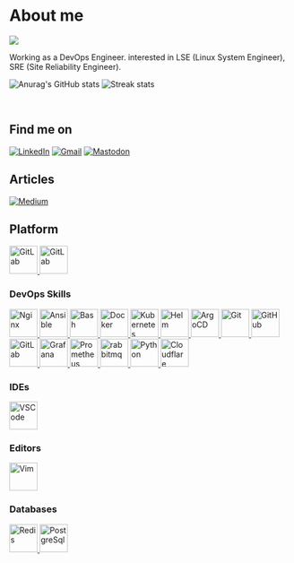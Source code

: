 # About me

![](https://komarev.com/ghpvc/?username=alimehr75)

Working as a DevOps Engineer.
interested in LSE (Linux System Engineer), SRE (Site Reliability Engineer).

<!-- ![Stats](https://github-readme-stats.vercel.app/api?username=alimehr75&include_all_commits=true&theme=merko) -->
<!--   <img src="https://github-readme-stats.vercel.app/api?username=alimehr75&show_icons=true&theme=dark"/> -->
  ![Anurag's GitHub stats](https://github-readme-stats-git-masterrstaa-rickstaa.vercel.app/api?username=AliMehraji&theme=cobalt2&show_icons=true&card_width=495px)
  ![Streak stats](https://github-readme-streak-stats.herokuapp.com/?user=AliMehraji&show_icons=true&theme=tokyonight) 

</br>

## Find me on

[![LinkedIn](https://img.shields.io/badge/Linkedin-%230077B5.svg?logo=linkedin&logoColor=white)](https://www.linkedin.com/in/ali-mehraji)
[![Gmail](https://img.shields.io/badge/Gmail-D14836?logo=gmail&logoColor=white)](mailto:a.mehraji75@gmail.com)
[![Mastodon](https://img.shields.io/badge/Mastodon-6364FF?logo=mastodon&logoColor=fff)](https://mastodon.social/@homtaardy)

## Articles

[![Medium](https://img.shields.io/badge/Medium-%23000000.svg?logo=medium&logoColor=white)](https://medium.com/@a.mehraji75)

## Platform

<a href="https://www.redhat.com/en/topics/linux">
  <img src="https://cdn.jsdelivr.net/gh/devicons/devicon/icons/linux/linux-original.svg" alt="GitLab" width="50" height="50">
</a>

<a href="https://fedoraproject.org/">
  <img src="https://cdn.jsdelivr.net/gh/devicons/devicon/icons/fedora/fedora-original.svg" alt="GitLab" width="50" height="50">
</a>

### DevOps Skills

<a href="https://nginx.org/en/">
  <img src="https://cdn.jsdelivr.net/gh/devicons/devicon/icons/nginx/nginx-original.svg" alt="Nginx" width="50" height="50">
</a>

<a href="https://docs.ansible.com/">
  <img src="https://cdn.jsdelivr.net/gh/devicons/devicon/icons/ansible/ansible-original.svg" alt="Ansible" width="50" height="50">
</a>

<a href="https://learn-bash.net/">
  <img src="https://cdn.jsdelivr.net/gh/devicons/devicon/icons/bash/bash-original.svg" alt="Bash" width="50" height="50">
</a>

<a href="https://www.docker.com/">
  <img src="https://cdn.simpleicons.org/docker" alt="Docker" width="50" height="50">
</a>

<a href="https://kubernetes.io/">
  <img src="https://cdn.jsdelivr.net/gh/devicons/devicon/icons/kubernetes/kubernetes-original.svg" alt="Kubernetes" width="50" height="50">
</a>

<a href="https://helm.sh/">
  <img src="https://cdn.jsdelivr.net/gh/devicons/devicon/icons/helm/helm-original.svg" alt="Helm" width="50" height="50">
</a>

<a href="https://argo-cd.readthedocs.io/en/stable/">
  <img src="https://cdn.jsdelivr.net/gh/devicons/devicon/icons/argocd/argocd-original.svg" alt="ArgoCD" width="50" height="50">
</a>

<a href="https://git-scm.com/">
  <img src="https://cdn.jsdelivr.net/gh/devicons/devicon/icons/git/git-original.svg" alt="Git" width="50" height="50">
</a>

<a href="https://github.com/">
  <img src="https://cdn.jsdelivr.net/gh/devicons/devicon/icons/github/github-original.svg" alt="GitHub" width="50" height="50">
</a>

<a href="https://about.gitlab.com/">
  <img src="https://cdn.jsdelivr.net/gh/devicons/devicon/icons/gitlab/gitlab-original.svg" alt="GitLab" width="50" height="50">
</a>

<a href="https://grafana.com/">
  <img src="https://cdn.jsdelivr.net/gh/devicons/devicon/icons/grafana/grafana-original.svg" alt="Grafana" width="50" height="50">
</a>

<a href="https://prometheus.io/">
  <img src="https://cdn.jsdelivr.net/gh/devicons/devicon/icons/prometheus/prometheus-original.svg" alt="Prometheus" width="50" height="50">
</a>

<a href="https://www.rabbitmq.com/">
  <img src="https://cdn.jsdelivr.net/gh/devicons/devicon/icons/rabbitmq/rabbitmq-original.svg" alt="rabbitmq" width="50" height="50">
</a>

<a href="https://www.python.org/">
  <img src="https://cdn.jsdelivr.net/gh/devicons/devicon/icons/python/python-original.svg" alt="Python" width="50" height="50">
</a>

<a href="https://www.cloudflare.com/">
  <img src="https://cdn.jsdelivr.net/gh/devicons/devicon/icons/cloudflare/cloudflare-original.svg" alt="Cloudflare" width="50" height="50">
</a>

### IDEs

<a href="https://code.visualstudio.com/">
  <img src="https://cdn.jsdelivr.net/gh/devicons/devicon/icons/vscode/vscode-original.svg" alt="VSCode" width="50" height="50">
</a>

### Editors

<a href="https://www.vim.org/">
  <img src="https://cdn.jsdelivr.net/gh/devicons/devicon/icons/vim/vim-original.svg" alt="Vim" width="50" height="50">
</a>

### Databases

<a href="https://redis.io/">
  <img src="https://cdn.jsdelivr.net/gh/devicons/devicon/icons/redis/redis-original.svg" alt="Redis" width="50" height="50">
</a>

<a href="https://www.postgresql.org/">
  <img src="https://cdn.jsdelivr.net/gh/devicons/devicon/icons/postgresql/postgresql-original.svg" alt="PostgreSql" width="50" height="50">
</a>
